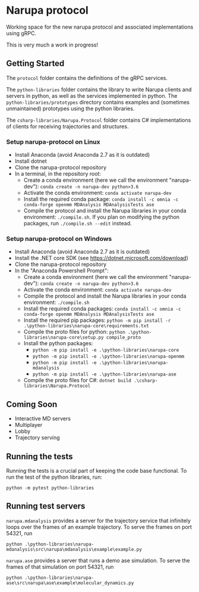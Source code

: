 # Narupa protocol

Working space for the new narupa protocol and associated implementations using gRPC.

This is very much a work in progress!

## Getting Started

The `protocol` folder contains the definitions of the gRPC services. 

The `python-libraries` folder contains the library to write Narupa clients and
servers in python, as well as the services implemented in python. The
`python-libraries/prototypes` directory contains examples and (sometimes
unmaintained) prototypes using the python libraries.

The `csharp-libraries/Narupa.Protocol` folder contains C# implementations of clients for receiving trajectories and structures.

### Setup narupa-protocol on Linux

* Install Anaconda (avoid Anaconda 2.7 as it is outdated)
* Install dotnet
* Clone the narupa-protocol repository
* In a terminal, in the repository root:
    * Create a conda environment (here we call the environment "narupa-dev"): `conda create -n narupa-dev python>3.6`
    * Activate the conda environment: `conda activate narupa-dev`
    * Install the required conda package: `conda install -c omnia -c conda-forge openmm MDAnalysis MDAnalysisTests ase`
    * Compile the protocol and install the Narupa libraries in your conda environment: `./compile.sh`. If you plan on
      modifying the python packages, run `./compile.sh --edit` instead.

### Setup narupa-protocol on Windows

* Install Anaconda (avoid Anaconda 2.7 as it is outdated)
* Install the .NET core SDK (see <https://dotnet.microsoft.com/download>)
* Clone the narupa-protocol repository
* In the "Anaconda Powershell Prompt":
    * Create a conda environment (here we call the environment "narupa-dev"): `conda create -n narupa-dev python>3.6`
    * Activate the conda environment: `conda activate narupa-dev`
    * Compile the protocol and install the Narupa libraries in your conda environment: `./compile.sh`
    * Install the required conda packages: `conda install -c omnia -c conda-forge openmm MDAnalysis MDAnalysisTests ase`
    * Install the required pip packages: `python -m pip install -r .\python-libraries\narupa-core\requirements.txt`
    * Compile the proto files for python: `python .\python-libraries\narupa-core\setup.py compile_proto`
    * Install the python packages:
        * `python -m pip install -e .\python-libraries\narupa-core`
        * `python -m pip install -e .\python-libraries\narupa-openmm`
        * `python -m pip install -e .\python-libraries\narupa-mdanalysis`
        * `python -m pip install -e .\python-libraries\narupa-ase`
    * Compile the proto files for C#: `dotnet build .\csharp-libraries\Narupa.Protocol`

## Coming Soon

* Interactive MD servers
* Multiplayer
* Lobby
* Trajectory serving

## Running the tests

Running the tests is a crucial part of keeping the code base functional. To run the test of the python libraries, run:

    python -m pytest python-libraries

## Running test servers

`narupa.mdanalysis` provides a server for the trajectory service that infinitely loops over the frames of an example
trajectory. To serve the frames on port 54321, run

    python .\python-libraries\narupa-mdanalysis\src\narupa\mdanalysis\example\example.py

`narupa.ase` provides a server that runs a demo ase simulation. To serve the frames of that simulation on port 54321,
run

    python .\python-libraries\narupa-ase\src\narupa\ase\example\molecular_dynamics.py
